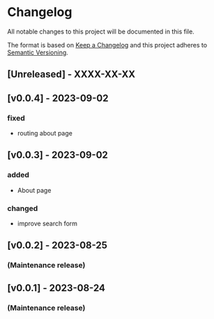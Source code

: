 # Changelog

All notable changes to this project will be documented in this file.

The format is based on [Keep a Changelog](http://keepachangelog.com/en/1.0.0/) and this project adheres to [Semantic Versioning](http://semver.org/spec/v2.0.0.html).

## [Unreleased] - XXXX-XX-XX

## [v0.0.4] -  2023-09-02
### fixed
- routing about page



## [v0.0.3] -  2023-09-02
### added
- About page
### changed
- improve search form


## [v0.0.2] -  2023-08-25
### (Maintenance release)


## [v0.0.1] -  2023-08-24
### (Maintenance release)
